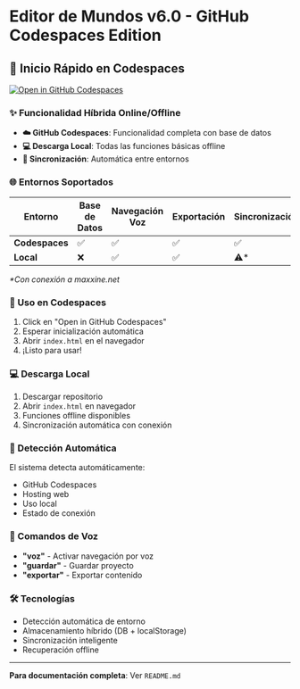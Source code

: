 # Editor de Mundos v6.0 - GitHub Codespaces Edition

## 🚀 Inicio Rápido en Codespaces

[![Open in GitHub Codespaces](https://github.com/codespaces/badge.svg)](https://codespaces.new/yoqer/mundo)

### ✨ Funcionalidad Híbrida Online/Offline

- **☁️ GitHub Codespaces**: Funcionalidad completa con base de datos
- **💻 Descarga Local**: Todas las funciones básicas offline
- **🔄 Sincronización**: Automática entre entornos

### 🌐 Entornos Soportados

| Entorno | Base de Datos | Navegación Voz | Exportación | Sincronización |
|---------|---------------|----------------|-------------|----------------|
| **Codespaces** | ✅ | ✅ | ✅ | ✅ |
| **Local** | ❌ | ✅ | ✅ | ⚠️* |

*\*Con conexión a maxxine.net*

### 🚀 Uso en Codespaces

1. Click en "Open in GitHub Codespaces"
2. Esperar inicialización automática
3. Abrir `index.html` en el navegador
4. ¡Listo para usar!

### 💻 Descarga Local

1. Descargar repositorio
2. Abrir `index.html` en navegador
3. Funciones offline disponibles
4. Sincronización automática con conexión

### 🔧 Detección Automática

El sistema detecta automáticamente:
- GitHub Codespaces
- Hosting web
- Uso local
- Estado de conexión

### 📱 Comandos de Voz

- **"voz"** - Activar navegación por voz
- **"guardar"** - Guardar proyecto
- **"exportar"** - Exportar contenido

### 🛠️ Tecnologías

- Detección automática de entorno
- Almacenamiento híbrido (DB + localStorage)
- Sincronización inteligente
- Recuperación offline

---

**Para documentación completa**: Ver `README.md`

